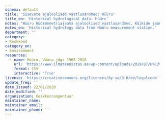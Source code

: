 ```yaml
---
schema: default
title: 'Sisevete ajaloolised vaatlusandmed: Hüüru'
title_en: 'Historical hydrological data: Hüüru'
notes: "Hüüru hüdromeetriajaama ajaloolised vaatlusandmed. Kõikide jaamade andmed on Riigi Ilmateenistuse <a href=\"http://www.ilmateenistus.ee/siseveed/ajaloolised-vaatlusandmed/\">kodulehelt</a> tasuta kõigile kättesaadavad. Arvutatud on pikaajalised keskmised ja ajaloolised maksimaalsed/minimaalsed vooluhulgad."
notes_en: 'Historical hydrology data from Hüüru measurement station.'
department: ''
category:
- Keskkond
category_en:
- Environment
resources:
  - name: Hüüru, Vääna jõgi 1968-2018
    url: 'https://www.ilmateenistus.ee/wp-content/uploads/2019/07/H%C3%BC%C3%BCru-1968-2018.csv'
    format: CSV
    interactive: 'True'
license: 'https://creativecommons.org/licenses/by-sa/3.0/ee/legalcode'
update_freq: ''
date_issued: 22/01/2020
date_modified: ''
organization: Keskkonnaagentuur
maintainer_name: 
maintainer_email:
maintainer_phone: ''
---
```

